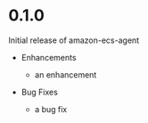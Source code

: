 # 0.1.0

Initial release of amazon-ecs-agent

* Enhancements
  * an enhancement

* Bug Fixes
  * a bug fix
